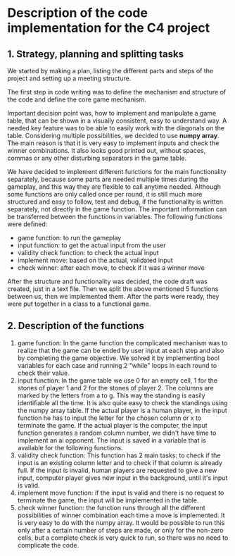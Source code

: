 # Description of the code implementation for the C4 project
## 1. Strategy, planning and splitting tasks
We started by making a plan, listing the different parts and steps of the project and setting up a 
meeting structure. 

The first step in code writing was to define the mechanism and structure of the code and define the
core game mechanism.

Important decision point was, how to implement and manipulate a game table, that can be shown in a visually
consistent, easy to understand way. A needed key feature was to be able to easily work with the diagonals 
on the table. Considering multiple possibilities, we decided to use **numpy array**. 
The main reason is that it is very easy to implement inputs and check the winner combinations. 
It also looks good printed out, without spaces, commas or any other disturbing separators in the game table.

We have decided to implement different functions for the main functionality separately, because some parts are
needed multiple times during the gameplay, and this way they are flexible to call anytime needed. Although some
functions are only called once per round, it is still much more structured and easy to follow, test and debug, 
if the functionality is written separately, not directly in the game function. The important information
can be transferred between the functions in variables. 
The following functions were defined:
* game function: to run the gameplay
* input function: to get the actual input from the user
* validity check function: to check the actual input
* implement move: based on the actual, validated input
* check winner: after each move, to check if it was a winner move

After the structure and functionality was decided, the code draft was created, just in a text file. 
Then we split the above mentioned 5 functions between us, then we implemented them. After the parts were ready,
they were put together in a class to a functional game.

## 2. Description of the functions
1. game function: In the game function the complicated mechanism was to realize that the game can be ended by user
   input at each step and also by completing the game objective. We solved it by implementing bool 
   variables for each case and running 2 "while" loops in each round to check their value.
2. input function: In the game table we use 0 for an empty cell, 1 for the stones of player 1 and 2 for the
   stones of player 2. The columns are marked by the letters from a to g. This way the standing is easily 
   identifiable all the time. It is also quite easy to check the standings using the numpy array table. 
   If the actual player is a human player, in the input function he has to input the letter for the chosen
   column or x to terminate the game. If the actual player is the computer, the input function generates a 
   random column number, we didn't have time to implement an ai opponent. The input is saved in a variable 
   that is available for the following functions.
3. validity check function: This function has 2 main tasks: to check if the input is an existing column letter
and to check if that column is already full. If the input is invalid, human players are requested to give a 
   new input, computer player gives new input in the background, until it's input is valid.
4. implement move function: if the input is valid and there is no request to terminate the game, the input will
be implemented in the table.
5. check winner function: the function runs through all the different possibilities of winner combination each 
   time a move is implemented. It is very easy to do with the numpy array. It would be possible to run
   this only after a certain number of steps are made, or only for the non-zero cells, but a complete 
   check is very quick to run, so there was no need to complicate the code.